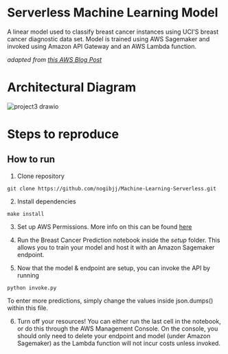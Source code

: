 # Serverless Machine Learning Model

A linear model used to classify breast cancer instances using UCI'S breast cancer diagnostic data set. Model is trained using AWS Sagemaker and invoked using Amazon API Gateway and an AWS Lambda function.

*adapted from [this AWS Blog Post](https://aws.amazon.com/blogs/machine-learning/call-an-amazon-sagemaker-model-endpoint-using-amazon-api-gateway-and-aws-lambda/)*

# Architectural Diagram
![project3 drawio](https://user-images.githubusercontent.com/55398496/233505319-c71e3006-9815-443e-9019-1548b853e1f2.png)


# Steps to reproduce

## How to run

1. Clone repository
```
git clone https://github.com/nogibjj/Machine-Learning-Serverless.git
```

2. Install dependencies
```
make install
```

3. Set up AWS Permissions. More info on this can be found [here](https://aws.amazon.com/blogs/machine-learning/call-an-amazon-sagemaker-model-endpoint-using-amazon-api-gateway-and-aws-lambda/)

4. Run the Breast Cancer Prediction notebook inside the *setup* folder. This allows you to train your model and host it with an Amazon Sagemaker endpoint.

5. Now that the model & endpoint are setup, you can invoke the API by running
```
python invoke.py
```
To enter more predictions, simply change the values inside json.dumps() within this file.

6. Turn off your resources! You can either run the last cell in the notebook, or do this through the AWS Management Console. On the console, you should only need to delete your endpoint and model (under Amazon Sagemaker) as the Lambda function will not incur costs unless invoked.
